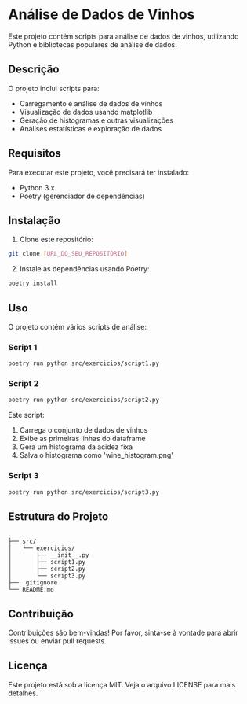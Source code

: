 # Análise de Dados de Vinhos

Este projeto contém scripts para análise de dados de vinhos, utilizando Python e bibliotecas populares de análise de dados.

## Descrição

O projeto inclui scripts para:

- Carregamento e análise de dados de vinhos
- Visualização de dados usando matplotlib
- Geração de histogramas e outras visualizações
- Análises estatísticas e exploração de dados

## Requisitos

Para executar este projeto, você precisará ter instalado:

- Python 3.x
- Poetry (gerenciador de dependências)

## Instalação

1. Clone este repositório:

```bash
git clone [URL_DO_SEU_REPOSITÓRIO]
```

2. Instale as dependências usando Poetry:

```bash
poetry install
```

## Uso

O projeto contém vários scripts de análise:

### Script 1

```bash
poetry run python src/exercicios/script1.py
```

### Script 2

```bash
poetry run python src/exercicios/script2.py
```

Este script:

1. Carrega o conjunto de dados de vinhos
2. Exibe as primeiras linhas do dataframe
3. Gera um histograma da acidez fixa
4. Salva o histograma como 'wine_histogram.png'

### Script 3

```bash
poetry run python src/exercicios/script3.py
```

## Estrutura do Projeto

```
.
├── src/
│   └── exercicios/
│       ├── __init__.py
│       ├── script1.py
│       ├── script2.py
│       └── script3.py
├── .gitignore
└── README.md
```

## Contribuição

Contribuições são bem-vindas! Por favor, sinta-se à vontade para abrir issues ou enviar pull requests.

## Licença

Este projeto está sob a licença MIT. Veja o arquivo LICENSE para mais detalhes.
